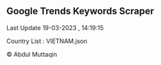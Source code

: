 

## Google Trends Keywords Scraper 
 
Last Update 19-03-2023 , 14:19:15

Country List :
VIETNAM.json



© Abdul Muttaqin 
